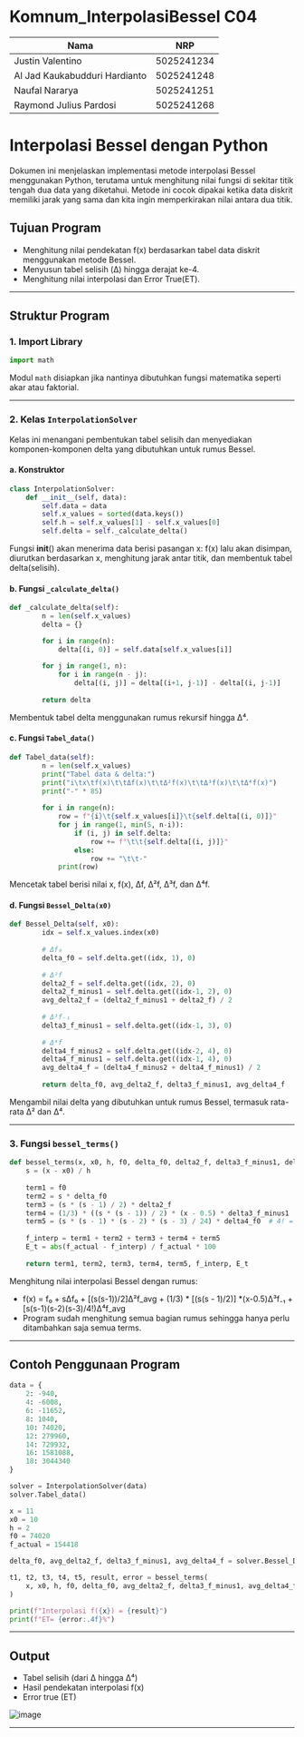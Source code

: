 # Komnum_InterpolasiBessel C04

| Nama                          | NRP         |
|-------------------------------|-------------|
| Justin Valentino              | 5025241234  |
| Al Jad Kaukabudduri Hardianto | 5025241248  |
| Naufal Nararya                | 5025241251  |
| Raymond Julius Pardosi        | 5025241268  |


# Interpolasi Bessel dengan Python

Dokumen ini menjelaskan implementasi metode interpolasi Bessel menggunakan Python, terutama untuk menghitung nilai fungsi di sekitar titik tengah dua data yang diketahui. Metode ini cocok dipakai ketika data diskrit memiliki jarak yang sama dan kita ingin memperkirakan nilai antara dua titik.


## Tujuan Program

- Menghitung nilai pendekatan f(x) berdasarkan tabel data diskrit menggunakan metode Bessel.
- Menyusun tabel selisih (Δ) hingga derajat ke-4.
- Menghitung nilai interpolasi dan Error True(ET).

---

## Struktur Program

### 1. Import Library

```python
import math
```

Modul `math` disiapkan jika nantinya dibutuhkan fungsi matematika seperti akar atau faktorial.

---

### 2. Kelas `InterpolationSolver`

Kelas ini menangani pembentukan tabel selisih dan menyediakan komponen-komponen delta yang dibutuhkan untuk rumus Bessel.

#### a. Konstruktor

```python
class InterpolationSolver:
    def __init__(self, data):
        self.data = data
        self.x_values = sorted(data.keys())
        self.h = self.x_values[1] - self.x_values[0]
        self.delta = self._calculate_delta()
```
Fungsi __init__() akan menerima data berisi pasangan x: f(x) lalu akan disimpan, diurutkan berdasarkan x, menghitung jarak antar titik, dan membentuk tabel delta(selisih).

#### b. Fungsi `_calculate_delta()`

```python
def _calculate_delta(self):
        n = len(self.x_values)
        delta = {}

        for i in range(n):
            delta[(i, 0)] = self.data[self.x_values[i]]
        
        for j in range(1, n):
            for i in range(n - j):
                delta[(i, j)] = delta[(i+1, j-1)] - delta[(i, j-1)]
        
        return delta
```

Membentuk tabel delta menggunakan rumus rekursif hingga Δ⁴.

#### c. Fungsi `Tabel_data()`

```python
def Tabel_data(self):
        n = len(self.x_values)
        print("Tabel data & delta:")
        print("i\tx\tf(x)\t\tΔf(x)\t\tΔ²f(x)\t\tΔ³f(x)\t\tΔ⁴f(x)")
        print("-" * 85)
        
        for i in range(n):
            row = f"{i}\t{self.x_values[i]}\t{self.delta[(i, 0)]}"
            for j in range(1, min(5, n-i)):
                if (i, j) in self.delta:
                    row += f"\t\t{self.delta[(i, j)]}"
                else:
                    row += "\t\t-"
            print(row)
```

Mencetak tabel berisi nilai x, f(x), Δf, Δ²f, Δ³f, dan Δ⁴f.

#### d. Fungsi `Bessel_Delta(x0)`

```python
def Bessel_Delta(self, x0):
        idx = self.x_values.index(x0)
        
        # Δf₀
        delta_f0 = self.delta.get((idx, 1), 0)
        
        # Δ²f
        delta2_f = self.delta.get((idx, 2), 0)
        delta2_f_minus1 = self.delta.get((idx-1, 2), 0)
        avg_delta2_f = (delta2_f_minus1 + delta2_f) / 2
        
        # Δ³f₋₁
        delta3_f_minus1 = self.delta.get((idx-1, 3), 0)
        
        # Δ⁴f
        delta4_f_minus2 = self.delta.get((idx-2, 4), 0)
        delta4_f_minus1 = self.delta.get((idx-1, 4), 0)
        avg_delta4_f = (delta4_f_minus2 + delta4_f_minus1) / 2
        
        return delta_f0, avg_delta2_f, delta3_f_minus1, avg_delta4_f
```

Mengambil nilai delta yang dibutuhkan untuk rumus Bessel, termasuk rata-rata Δ² dan Δ⁴.

---

### 3. Fungsi `bessel_terms()`

```python
def bessel_terms(x, x0, h, f0, delta_f0, delta2_f, delta3_f_minus1, delta4_f0, f_actual):
    s = (x - x0) / h
    
    term1 = f0
    term2 = s * delta_f0
    term3 = (s * (s - 1) / 2) * delta2_f
    term4 = (1/3) * ((s * (s - 1)) / 2) * (x - 0.5) * delta3_f_minus1
    term5 = (s * (s - 1) * (s - 2) * (s - 3) / 24) * delta4_f0  # 4! = 24
    
    f_interp = term1 + term2 + term3 + term4 + term5
    E_t = abs(f_actual - f_interp) / f_actual * 100
    
    return term1, term2, term3, term4, term5, f_interp, E_t
```

Menghitung nilai interpolasi Bessel dengan rumus:

- f(x) = f₀ + sΔf₀ + [(s(s-1))/2]Δ²f_avg + (1/3) * [(s(s - 1)/2)] *(x-0.5)Δ³f₋₁ + [s(s-1)(s-2)(s-3)/4!)Δ⁴f_avg
- Program sudah menghitung semua bagian rumus sehingga hanya perlu ditambahkan saja semua terms.

---

## Contoh Penggunaan Program

```python
data = {
    2: -940,
    4: -6008,
    6: -11652,
    8: 1040,
    10: 74020,
    12: 279960,
    14: 729932,
    16: 1581088,
    18: 3044340
}

solver = InterpolationSolver(data)
solver.Tabel_data()

x = 11
x0 = 10
h = 2
f0 = 74020
f_actual = 154418

delta_f0, avg_delta2_f, delta3_f_minus1, avg_delta4_f = solver.Bessel_Delta(x0)

t1, t2, t3, t4, t5, result, error = bessel_terms(
    x, x0, h, f0, delta_f0, avg_delta2_f, delta3_f_minus1, avg_delta4_f, f_actual
)

print(f"Interpolasi f({x}) = {result}")
print(f"ET= {error:.4f}%")
```

---

## Output

- Tabel selisih (dari Δ hingga Δ⁴)
- Hasil pendekatan interpolasi f(x)
- Error true (ET)

![image](https://github.com/user-attachments/assets/c3aee582-471c-4db4-a3de-0d8fcc8bf571)


---


